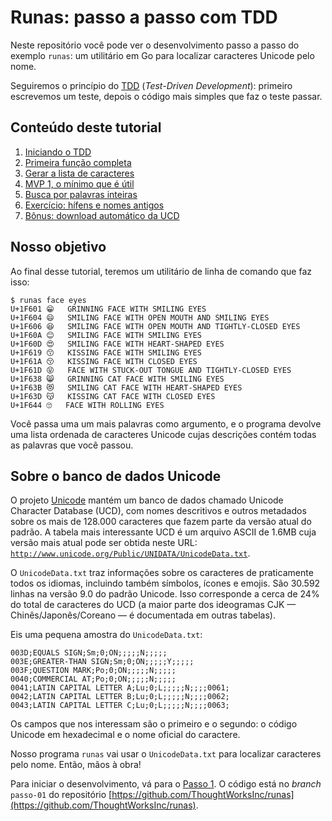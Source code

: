 # Runas: passo a passo com TDD

Neste repositório você pode ver o desenvolvimento passo a passo do exemplo `runas`: um utilitário em Go para localizar caracteres Unicode pelo nome.

Seguiremos o princípio do [TDD](http://tdd.caelum.com.br/) (_Test-Driven Development_): primeiro escrevemos um teste, depois o código mais simples que faz o teste passar.

## Conteúdo deste tutorial

1. [Iniciando o TDD](passo-01)
2. [Primeira função completa](passo-02)
3. [Gerar a lista de caracteres](passo-03)
4. [MVP 1, o mínimo que é útil](passo-04)
5. [Busca por palavras inteiras](passo-05)
6. [Exercício: hífens e nomes antigos](passo-06)
7. [Bônus: download automático da UCD](passo-07)


## Nosso objetivo

Ao final desse tutorial, teremos um utilitário de linha de comando que faz isso:

```
$ runas face eyes
U+1F601	😁	GRINNING FACE WITH SMILING EYES
U+1F604	😄	SMILING FACE WITH OPEN MOUTH AND SMILING EYES
U+1F606	😆	SMILING FACE WITH OPEN MOUTH AND TIGHTLY-CLOSED EYES
U+1F60A	😊	SMILING FACE WITH SMILING EYES
U+1F60D	😍	SMILING FACE WITH HEART-SHAPED EYES
U+1F619	😙	KISSING FACE WITH SMILING EYES
U+1F61A	😚	KISSING FACE WITH CLOSED EYES
U+1F61D	😝	FACE WITH STUCK-OUT TONGUE AND TIGHTLY-CLOSED EYES
U+1F638	😸	GRINNING CAT FACE WITH SMILING EYES
U+1F63B	😻	SMILING CAT FACE WITH HEART-SHAPED EYES
U+1F63D	😽	KISSING CAT FACE WITH CLOSED EYES
U+1F644	🙄	FACE WITH ROLLING EYES
```

Você passa uma um mais palavras como argumento, e o programa devolve uma lista ordenada de caracteres Unicode cujas descrições contém todas as palavras que você passou.


## Sobre o banco de dados Unicode

O projeto [Unicode](http://unicode.org) mantém um banco de dados chamado Unicode Character Database (UCD), com nomes descritivos e outros metadados sobre os mais de 128.000 caracteres que fazem parte da versão atual do padrão. A tabela mais interessante UCD é um arquivo ASCII de 1.6MB cuja versão mais atual pode ser obtida neste URL: [`http://www.unicode.org/Public/UNIDATA/UnicodeData.txt`](http://www.unicode.org/Public/UNIDATA/UnicodeData.txt).

O `UnicodeData.txt` traz informações sobre os caracteres de praticamente todos os idiomas, incluindo também símbolos, ícones e emojis. São 30.592 linhas na versão 9.0 do padrão Unicode. Isso corresponde a cerca de 24% do total de caracteres do UCD (a maior parte dos ideogramas CJK — Chinês/Japonês/Coreano — é documentada em outras tabelas).

Eis uma pequena amostra do `UnicodeData.txt`:

```
003D;EQUALS SIGN;Sm;0;ON;;;;;N;;;;;
003E;GREATER-THAN SIGN;Sm;0;ON;;;;;Y;;;;;
003F;QUESTION MARK;Po;0;ON;;;;;N;;;;;
0040;COMMERCIAL AT;Po;0;ON;;;;;N;;;;;
0041;LATIN CAPITAL LETTER A;Lu;0;L;;;;;N;;;;0061;
0042;LATIN CAPITAL LETTER B;Lu;0;L;;;;;N;;;;0062;
0043;LATIN CAPITAL LETTER C;Lu;0;L;;;;;N;;;;0063;
```

Os campos que nos interessam são o primeiro e o segundo: o código Unicode em hexadecimal e o nome oficial do caractere.

Nosso programa `runas` vai usar o `UnicodeData.txt` para localizar caracteres pelo nome. Então, mãos à obra!

Para iniciar o desenvolvimento, vá para o [Passo 1](passo-01). O código está no _branch_ `passo-01` do repositório [https://github.com/ThoughtWorksInc/runas](https://github.com/ThoughtWorksInc/runas).
